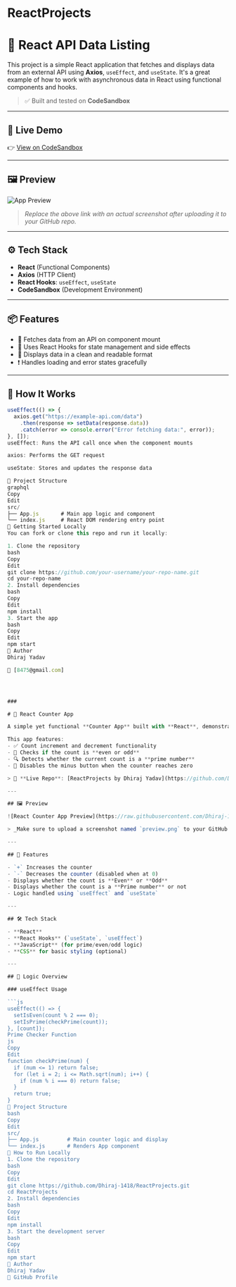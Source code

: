 # ReactProjects


# 🧩 React API Data Listing

This project is a simple React application that fetches and displays data from an external API using **Axios**, `useEffect`, and `useState`. It's a great example of how to work with asynchronous data in React using functional components and hooks.

> ✅ Built and tested on **CodeSandbox**

---

## 🔗 Live Demo

👉 [View on CodeSandbox](https://codesandbox.io/p/sandbox/prod-waterfall-dxfcd9)

---

## 🖼️ Preview

![App Preview](https://raw.githubusercontent.com/your-username/your-repo-name/main/preview.png)

> _Replace the above link with an actual screenshot after uploading it to your GitHub repo._

---

## ⚙️ Tech Stack

- **React** (Functional Components)
- **Axios** (HTTP Client)
- **React Hooks**: `useEffect`, `useState`
- **CodeSandbox** (Development Environment)

---

## 📦 Features

- 🔄 Fetches data from an API on component mount
- 🧠 Uses React Hooks for state management and side effects
- 📃 Displays data in a clean and readable format
- ❗ Handles loading and error states gracefully

---

## 🧠 How It Works

```jsx
useEffect(() => {
  axios.get("https://example-api.com/data")
    .then(response => setData(response.data))
    .catch(error => console.error("Error fetching data:", error));
}, []);
useEffect: Runs the API call once when the component mounts

axios: Performs the GET request

useState: Stores and updates the response data

📁 Project Structure
graphql
Copy
Edit
src/
├── App.js       # Main app logic and component
└── index.js     # React DOM rendering entry point
🚀 Getting Started Locally
You can fork or clone this repo and run it locally:

1. Clone the repository
bash
Copy
Edit
git clone https://github.com/your-username/your-repo-name.git
cd your-repo-name
2. Install dependencies
bash
Copy
Edit
npm install
3. Start the app
bash
Copy
Edit
npm start
🙋 Author
Dhiraj Yadav

📧 [8475@gmail.com]




###

# 🔢 React Counter App

A simple yet functional **Counter App** built with **React**, demonstrating the use of `useEffect` for real-time value tracking and UI updates.

This app features:
- ✅ Count increment and decrement functionality
- 🧠 Checks if the count is **even or odd**
- 🔍 Detects whether the current count is a **prime number**
- 🚫 Disables the minus button when the counter reaches zero

> 🔗 **Live Repo**: [ReactProjects by Dhiraj Yadav](https://github.com/Dhiraj-1418/ReactProjects)

---

## 🖼️ Preview

![React Counter App Preview](https://raw.githubusercontent.com/Dhiraj-1418/ReactProjects/main/preview.png)

> _Make sure to upload a screenshot named `preview.png` to your GitHub repo root directory for this to display correctly._

---

## 🚀 Features

- `+` Increases the counter
- `-` Decreases the counter (disabled when at 0)
- Displays whether the count is **Even** or **Odd**
- Displays whether the count is a **Prime number** or not
- Logic handled using `useEffect` and `useState`

---

## 🛠️ Tech Stack

- **React**
- **React Hooks** (`useState`, `useEffect`)
- **JavaScript** (for prime/even/odd logic)
- **CSS** for basic styling (optional)

---

## 🧠 Logic Overview

### useEffect Usage

```js
useEffect(() => {
  setIsEven(count % 2 === 0);
  setIsPrime(checkPrime(count));
}, [count]);
Prime Checker Function
js
Copy
Edit
function checkPrime(num) {
  if (num <= 1) return false;
  for (let i = 2; i <= Math.sqrt(num); i++) {
    if (num % i === 0) return false;
  }
  return true;
}
📁 Project Structure
bash
Copy
Edit
src/
├── App.js         # Main counter logic and display
└── index.js       # Renders App component
🧪 How to Run Locally
1. Clone the repository
bash
Copy
Edit
git clone https://github.com/Dhiraj-1418/ReactProjects.git
cd ReactProjects
2. Install dependencies
bash
Copy
Edit
npm install
3. Start the development server
bash
Copy
Edit
npm start
🙋 Author
Dhiraj Yadav
🔗 GitHub Profile


